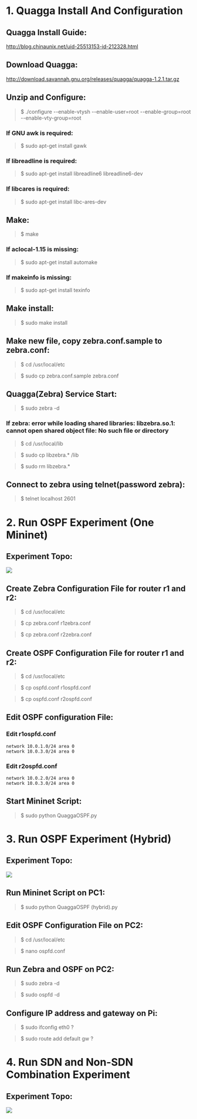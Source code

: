 # 1. Quagga Install And Configuration

## Quagga Install Guide:

http://blog.chinaunix.net/uid-25513153-id-212328.html

## Download Quagga:

http://download.savannah.gnu.org/releases/quagga/quagga-1.2.1.tar.gz

## Unzip and Configure:

> $ ./configure --enable-vtysh --enable-user=root --enable-group=root --enable-vty-group=root

### If GNU awk is required:

> $ sudo apt-get install gawk

### If libreadline is required:

> $ sudo apt-get install libreadline6 libreadline6-dev

### If libcares is required:

> $ sudo apt-get install libc-ares-dev

## Make:

> $ make

### If aclocal-1.15 is missing:

> $ sudo apt-get install automake

### If makeinfo is missing:

> $ sudo apt-get install texinfo

## Make install:

> $ sudo make install

## Make new file, copy zebra.conf.sample to zebra.conf:

> $ cd /usr/local/etc

> $ sudo cp zebra.conf.sample zebra.conf

## Quagga(Zebra) Service Start:

> $ sudo zebra -d

### If zebra: error while loading shared libraries: libzebra.so.1: cannot open shared object file: No such file or directory

> $ cd /usr/local/lib

> $ sudo cp libzebra.* /lib

> $ sudo rm libzebra.*

## Connect to zebra using telnet(password zebra):

> $ telnet localhost 2601

# 2. Run OSPF Experiment (One Mininet)

## Experiment Topo:

![](./Exp1.jpg)

## Create Zebra Configuration File for router r1 and r2:

> $ cd /usr/local/etc

> $ cp zebra.conf r1zebra.conf

> $ cp zebra.conf r2zebra.conf

## Create OSPF Configuration File for router r1 and r2:

> $ cd /usr/local/etc

> $ cp ospfd.conf r1ospfd.conf

> $ cp ospfd.conf r2ospfd.conf

## Edit OSPF configuration File:
### Edit r1ospfd.conf
```
network 10.0.1.0/24 area 0
network 10.0.3.0/24 area 0
```
### Edit r2ospfd.conf
```
network 10.0.2.0/24 area 0
network 10.0.3.0/24 area 0
```
## Start Mininet Script:

> $ sudo python QuaggaOSPF.py

# 3. Run OSPF Experiment (Hybrid)

## Experiment Topo:

![](./Exp(Hybrid).jpg)

## Run Mininet Script on PC1:

> $ sudo python QuaggaOSPF (hybrid).py

## Edit OSPF Configuration File on PC2:

> $ cd /usr/local/etc

> $ nano ospfd.conf

## Run Zebra and OSPF on PC2:

> $ sudo zebra -d

> $ sudo ospfd -d

## Configure IP address and gateway on Pi:

> $ sudo ifconfig eth0 ?

> $ sudo route add default gw ?

# 4. Run SDN and Non-SDN Combination Experiment

## Experiment Topo:

![](./Exp3.jpg)


